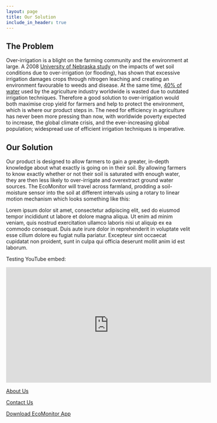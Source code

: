 ```yaml
---
layout: page
title: Our Solution
include_in_header: true
---
```


## The Problem

Over-irrigation is a blight on the farming community and the environment at large. A 2008 [University of Nebraska study](https://cropwatch.unl.edu/documents/g1904.pdf) on the impacts of wet soil conditions due to over-irrigation (or flooding), has shown that excessive irrigation damages crops through nitrogen leaching and creating an environment favourable to weeds and disease. At the same time, [40% of water](https://htt.io/water-usage-in-the-agricultural-industry/) used by the agriculture industry worldwide is wasted due to outdated irrigation techniques. Therefore a good solution to over-irrigation would both maximise crop yield for farmers and help to protect the environment, which is where our product steps in.
The need for efficiency in agriculture has never been more pressing than now, with worldwide poverty expected to increase, the global climate crisis, and the ever-increasing global population; widespread use of efficient irrigation techniques is imperative.

## Our Solution

Our product is designed to allow farmers to gain a greater, in-depth knowledge about what exactly is going on in their soil. By allowing farmers to know exactly whether or not their soil is saturated with enough water, they are then less likely to over-irrigate and overextract ground water sources.
The EcoMonitor will travel across farmland, prodding a soil-moisture sensor into the soil at different intervals using a rotary to linear motion mechanism which looks something like this:



Lorem ipsum dolor sit amet, consectetur adipiscing elit, sed do eiusmod tempor incididunt ut labore et dolore magna aliqua. Ut enim ad minim veniam, quis nostrud exercitation ullamco laboris nisi ut aliquip ex ea commodo consequat. Duis aute irure dolor in reprehenderit in voluptate velit esse cillum dolore eu fugiat nulla pariatur. Excepteur sint occaecat cupidatat non proident, sunt in culpa qui officia deserunt mollit anim id est laborum.

Testing YouTube embed:


<iframe width="560" height="315" src="https://www.youtube-nocookie.com/embed/LIaHkp802dM" title="YouTube video player" frameborder="0" allow="accelerometer; autoplay; clipboard-write; encrypted-media; gyroscope; picture-in-picture" allowfullscreen></iframe>


[About Us](./about)

[Contact Us](./contact)

[Download EcoMonitor App](./download)
